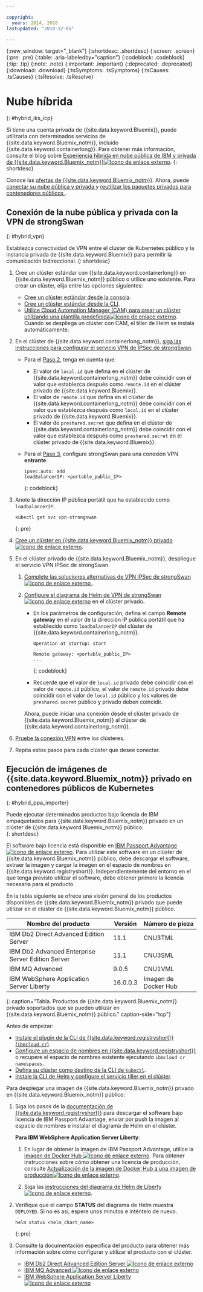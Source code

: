 ```yaml
---

copyright:
  years: 2014, 2018
lastupdated: "2018-12-05"

---
```


{:new_window: target="_blank"}
{:shortdesc: .shortdesc}
{:screen: .screen}
{:pre: .pre}
{:table: .aria-labeledby="caption"}
{:codeblock: .codeblock}
{:tip: .tip}
{:note: .note}
{:important: .important}
{:deprecated: .deprecated}
{:download: .download}
{:tsSymptoms: .tsSymptoms}
{:tsCauses: .tsCauses}
{:tsResolve: .tsResolve}


# Nube híbrida
{: #hybrid_iks_icp}

Si tiene una cuenta privada de {{site.data.keyword.Bluemix}}, puede utilizarla con determinados servicios de {{site.data.keyword.Bluemix_notm}}, incluido {{site.data.keyword.containerlong}}. Para obtener más información, consulte el blog sobre [Experiencia híbrida en nube pública de IBM y privada de {{site.data.keyword.Bluemix_notm}}![Icono de enlace externo](../icons/launch-glyph.svg "Icono de enlace externo")](http://ibm.biz/hybridJune2018).
{: shortdesc}

Conoce las [ofertas de {{site.data.keyword.Bluemix_notm}}](cs_why.html#differentiation). Ahora, puede [conectar su nube pública y privada ](#hybrid_vpn) y [ reutilizar los paquetes privados para contenedores públicos ](#hybrid_ppa_importer).

## Conexión de la nube pública y privada con la VPN de strongSwan
{: #hybrid_vpn}

Establezca conectividad de VPN entre el clúster de Kubernetes público y la instancia privada de {{site.data.keyword.Bluemix}} para permitir la comunicación bidireccional.
{: shortdesc}

1.  Cree un clúster estándar con {{site.data.keyword.containerlong}} en {{site.data.keyword.Bluemix_notm}} público o utilice uno existente. Para crear un clúster, elija entre las opciones siguientes: 
    - [Cree un clúster estándar desde la consola](cs_clusters.html#clusters_ui). 
    - [Cree un clúster estándar desde la CLI](cs_clusters.html#clusters_cli). 
    - [Utilice Cloud Automation Manager (CAM) para crear un clúster utilizando una plantilla predefinida![Icono de enlace externo](../icons/launch-glyph.svg "Icono de enlace externo")](https://www.ibm.com/support/knowledgecenter/SS2L37_2.1.0.3/cam_deploy_IKS.html). Cuando se despliega un clúster con CAM, el tiller de Helm se instala automáticamente.

2.  En el clúster de {{site.data.keyword.containerlong_notm}}, [siga las instrucciones para configurar el servicio VPN de IPSec de strongSwan](cs_vpn.html#vpn_configure). 

    *  Para el [Paso 2](cs_vpn.html#strongswan_2), tenga en cuenta que:

       * El valor de `local.id` que defina en el clúster de {{site.data.keyword.containerlong_notm}} debe coincidir con el valor que establezca después como `remote.id` en el clúster privado de {{site.data.keyword.Bluemix}}. 
       * El valor de `remote.id` que defina en el clúster de {{site.data.keyword.containerlong_notm}} debe coincidir con el valor que establezca después como `local.id` en el clúster privado de {{site.data.keyword.Bluemix}}.
       * El valor de `preshared.secret` que defina en el clúster de {{site.data.keyword.containerlong_notm}} debe coincidir con el valor que establezca después como `preshared.secret` en el clúster privado de {{site.data.keyword.Bluemix}}.

    *  Para el [Paso 3](cs_vpn.html#strongswan_3), configure strongSwan para una conexión VPN **entrante**.

       ```
       ipsec.auto: add
       loadBalancerIP: <portable_public_IP>
       ```
       {: codeblock}

3.  Anote la dirección IP pública portátil que ha establecido como `loadbalancerIP`.

    ```
    kubectl get svc vpn-strongswan
    ```
    {: pre}

4.  [Cree un clúster en {{site.data.keyword.Bluemix_notm}} privado![Icono de enlace externo](../icons/launch-glyph.svg "Icono de enlace externo")](https://www.ibm.com/support/knowledgecenter/SSBS6K_2.1.0.3/installing/installing.html).

5.  En el clúster privado de {{site.data.keyword.Bluemix_notm}}, despliegue el servicio VPN IPSec de strongSwan.

    1.  [Complete las soluciones alternativas de VPN IPSec de strongSwan ![Icono de enlace externo](../icons/launch-glyph.svg "Icono de enlace externo") ](https://www.ibm.com/support/knowledgecenter/SS2L37_2.1.0.3/cam_strongswan.html). 

    2.  [Configure el diagrama de Helm de VPN de strongSwan![Icono de enlace externo](../icons/launch-glyph.svg "Icono de enlace externo")](https://www.ibm.com/support/knowledgecenter/SSBS6K_2.1.0.3/app_center/create_release.html) en el clúster privado. 
    
        *  En los parámetros de configuración, defina el campo **Remote gateway** en el valor de la dirección IP pública portátil que ha establecido como `loadbalancerIP` del clúster de {{site.data.keyword.containerlong_notm}}.
    
           ```
           Operation at startup: start
           ...
           Remote gateway: <portable_public_IP>
           ...
           ```
           {: codeblock}
    
        *  Recuerde que el valor de `local.id` privado debe coincidir con el valor de `remote.id` público, el valor de `remote.id` privado debe coincidir con el valor de `local.id` público y los valores de `preshared.secret` público y privado deben coincidir.
        
        Ahora, puede iniciar una conexión desde el clúster privado de {{site.data.keyword.Bluemix_notm}} al clúster de {{site.data.keyword.containerlong_notm}}.

7.  [Pruebe la conexión VPN](cs_vpn.html#vpn_test) entre los clústeres.

8.  Repita estos pasos para cada clúster que desee conectar. 


## Ejecución de imágenes de {{site.data.keyword.Bluemix_notm}} privado en contenedores públicos de Kubernetes
{: #hybrid_ppa_importer}

Puede ejecutar determinados productos bajo licencia de IBM empaquetados para {{site.data.keyword.Bluemix_notm}} privado en un clúster de {{site.data.keyword.Bluemix_notm}} público.  
{: shortdesc}

El software bajo licencia está disponible en [IBM Passport Advantage ![Icono de enlace externo](../icons/launch-glyph.svg "Icono de enlace externo")](https://www-01.ibm.com/software/passportadvantage/index.html). Para utilizar este software en un clúster de {{site.data.keyword.Bluemix_notm}} público, debe descargar el software, extraer la imagen y cargar la imagen en el espacio de nombres en {{site.data.keyword.registryshort}}. Independientemente del entorno en el que tenga previsto utilizar el software, debe obtener primero la licencia necesaria para el producto. 

En la tabla siguiente se ofrece una visión general de los productos disponibles de {{site.data.keyword.Bluemix_notm}} privado que puede utilizar en el clúster de {{site.data.keyword.Bluemix_notm}} público.

| Nombre del producto | Versión | Número de pieza |
| --- | --- | --- |
| IBM Db2 Direct Advanced Edition Server | 11.1 | CNU3TML |
| IBM Db2 Advanced Enterprise Server Edition Server | 11.1 | CNU3SML |
| IBM MQ Advanced | 9.0.5 | CNU1VML |
| IBM WebSphere Application Server Liberty | 16.0.0.3 | Imagen de Docker Hub |
{: caption="Tabla. Productos de {{site.data.keyword.Bluemix_notm}} privado soportados que se pueden utilizar en {{site.data.keyword.Bluemix_notm}} público." caption-side="top"}

Antes de empezar: 
- [Instale el plugin de la CLI de {{site.data.keyword.registryshort}} (`ibmcloud cr`)](/docs/services/Registry/registry_setup_cli_namespace.html#registry_cli_install). 
- [Configure un espacio de nombres en {{site.data.keyword.registryshort}}](/docs/services/Registry/registry_setup_cli_namespace.html#registry_namespace_add) o recupere el espacio de nombres existente ejecutando `ibmcloud cr namespaces`. 
- [Defina su clúster como destino de la CLI de `kubectl`](/docs/containers/cs_cli_install.html#cs_cli_configure). 
- [Instale la CLI de Helm y configure el servicio tiller en el clúster](/docs/containers/cs_integrations.html#helm). 

Para desplegar una imagen de {{site.data.keyword.Bluemix_notm}} privado en {{site.data.keyword.Bluemix_notm}} público:

1.  Siga los pasos de la [documentación de {{site.data.keyword.registryshort}}](/docs/services/Registry/ts_index.html#ts_ppa) para descargar el software bajo licencia de IBM Passport Advantage, enviar por push la imagen al espacio de nombres e instalar el diagrama de Helm en el clúster. 

    **Para IBM WebSphere Application Server Liberty**:
    
    1.  En lugar de obtener la imagen de IBM Passport Advantage, utilice la [imagen de Docker Hub ![Icono de enlace externo](../icons/launch-glyph.svg "Icono de enlace externo")](https://hub.docker.com/_/websphere-liberty/). Para obtener instrucciones sobre cómo obtener una licencia de producción, consulte [Actualización de la imagen de Docker Hub a una imagen de producción![Icono de enlace externo](../icons/launch-glyph.svg "Icono de enlace externo")](https://github.com/WASdev/ci.docker/tree/master/ga/production-upgrade).
    
    2.  Siga las [instrucciones
del diagrama de Helm de Liberty![Icono de enlace externo](../icons/launch-glyph.svg "Icono de enlace externo")](https://www.ibm.com/support/knowledgecenter/en/SSEQTP_liberty/com.ibm.websphere.wlp.doc/ae/rwlp_icp_helm.html). 

2.  Verifique que el campo **STATUS** del diagrama de Helm muestra `DEPLOYED`. Si no es así, espere unos minutos e inténtelo de nuevo.
    ```
    helm status <helm_chart_name>
    ```
    {: pre}
   
3.  Consulte la documentación específica del producto para obtener más información sobre cómo configurar y utilizar el producto con el clúster. 

    - [IBM Db2 Direct Advanced Edition Server ![Icono de enlace externo](../icons/launch-glyph.svg "Icono de enlace externo")](https://www.ibm.com/support/knowledgecenter/en/SSEPGG_11.1.0/com.ibm.db2.luw.licensing.doc/doc/c0070181.html) 
    - [IBM MQ Advanced ![Icono de enlace externo](../icons/launch-glyph.svg "Icono de enlace externo")](https://www.ibm.com/support/knowledgecenter/en/SSFKSJ_9.0.0/com.ibm.mq.helphome.v90.doc/WelcomePagev9r0.html)
    - [IBM WebSphere Application Server Liberty ![Icono de enlace externo](../icons/launch-glyph.svg "Icono de enlace externo")](https://www.ibm.com/support/knowledgecenter/en/SSEQTP_liberty/as_ditamaps/was900_welcome_liberty.html)
